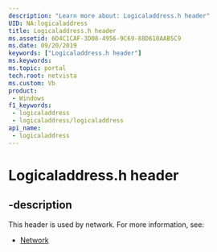 ```yaml
---
description: "Learn more about: Logicaladdress.h header"
UID: NA:logicaladdress
title: Logicaladdress.h header
ms.assetid: 6D4C1CAF-3D08-4956-9C69-88D610AAB5C9
ms.date: 09/20/2019
keywords: ["Logicaladdress.h header"]
ms.keywords: 
ms.topic: portal
tech.root: netvista
ms.custom: Vb
product:
 - Windows
f1_keywords:
 - logicaladdress
 - logicaladdress/logicaladdress
api_name:
 - logicaladdress
---
```


# Logicaladdress.h header


## -description

This header is used by network. For more information, see:

- [Network](../_netvista/index.md)

